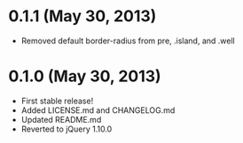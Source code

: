 # 0.1.1 (May 30, 2013)

* Removed default border-radius from pre, .island, and .well

# 0.1.0 (May 30, 2013)

* First stable release!
* Added LICENSE.md and CHANGELOG.md
* Updated README.md
* Reverted to jQuery 1.10.0